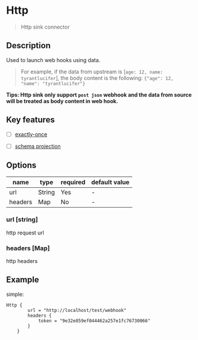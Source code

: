 # Http

> Http sink connector

## Description

Used to launch web hooks using data.

> For example, if the data from upstream is [`age: 12, name: tyrantlucifer`], the body content is the following: `{"age": 12, "name": "tyrantlucifer"}`

**Tips: Http sink only support `post json` webhook and the data from source will be treated as body content in web hook.**

## Key features

- [ ] [exactly-once](key-features.md)

- [ ] [schema projection](key-features.md)

##  Options

| name | type   | required | default value |
| --- |--------| --- | --- |
| url | String | Yes | - |
| headers | Map    | No | - |

### url [string]

http request url

### headers [Map]

http headers

## Example

simple:

```hocon
Http {
        url = "http://localhost/test/webhook"
        headers {
            token = "9e32e859ef044462a257e1fc76730066"
        }
    }
```

